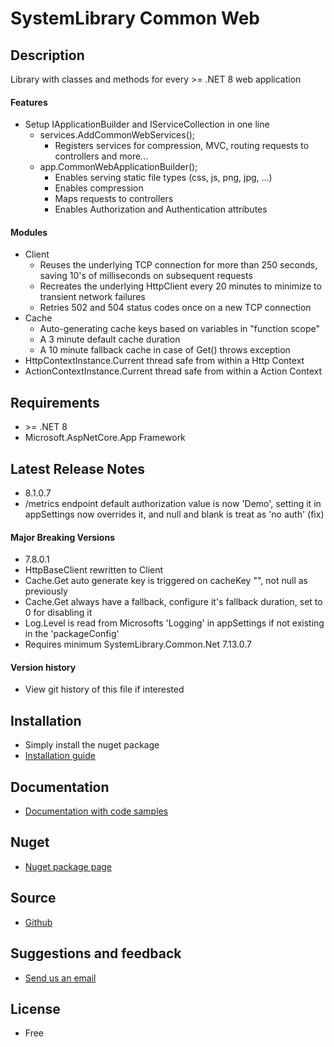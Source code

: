# SystemLibrary Common Web

## Description
Library with classes and methods for every &gt;= .NET 8 web application

#### Features
* Setup IApplicationBuilder and IServiceCollection in one line
  * services.AddCommonWebServices();
    * Registers services for compression, MVC, routing requests to controllers and more...
  * app.CommonWebApplicationBuilder();
    * Enables serving static file types (css, js, png, jpg, ...)
    * Enables compression
    * Maps requests to controllers
    * Enables Authorization and Authentication attributes

#### Modules
* Client
  * Reuses the underlying TCP connection for more than 250 seconds, saving 10's of milliseconds on subsequent requests
  * Recreates the underlying HttpClient every 20 minutes to minimize to transient network failures
  * Retries 502 and 504 status codes once on a new TCP connection
* Cache
  * Auto-generating cache keys based on variables in "function scope"
  * A 3 minute default cache duration
  * A 10 minute fallback cache in case of Get() throws exception
* HttpContextInstance.Current thread safe from within a Http Context
* ActionContextInstance.Current thread safe from within a Action Context

## Requirements
- &gt;= .NET 8
- Microsoft.AspNetCore.App Framework

## Latest Release Notes
- 8.1.0.7
- /metrics endpoint default authorization value is now 'Demo', setting it in appSettings now overrides it, and null and blank is treat as 'no auth' (fix)

#### Major Breaking Versions
- 7.8.0.1
- HttpBaseClient rewritten to Client
- Cache.Get auto generate key is triggered on cacheKey "", not null as previously
- Cache.Get always have a fallback, configure it's fallback duration, set to 0 for disabling it
- Log.Level is read from Microsofts 'Logging' in appSettings if not existing in the 'packageConfig'
- Requires minimum SystemLibrary.Common.Net 7.13.0.7
 
#### Version history
- View git history of this file if interested

## Installation
- Simply install the nuget package
- [Installation guide](https://systemlibrary.github.io/systemlibrary-common-web/Install.html)

## Documentation
- [Documentation with code samples](https://systemlibrary.github.io/systemlibrary-common-web/)

## Nuget
- [Nuget package page](https://www.nuget.org/packages/SystemLibrary.Common.Web/)

## Source
- [Github](https://github.com/systemlibrary/systemlibrary-common-web)

## Suggestions and feedback
- [Send us an email](mailto:support@systemlibrary.com)

## License
- Free